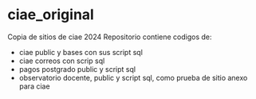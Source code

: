 # ciae_original
Copia de sitios de ciae 2024
Repositorio contiene codigos de:
  - ciae public y bases con sus script sql
  - ciae correos con scrip sql
  - pagos postgrado public y script sql
  - observatorio docente, public y script sql, como prueba de sitio anexo para ciae
